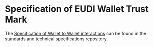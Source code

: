 # Specification of EUDI Wallet Trust Mark

The [Specification of Wallet to Wallet interactions](https://github.com/eu-digital-identity-wallet/eudi-doc-standards-and-technical-specifications-private/blob/feature/ts-9-first-draft/docs/technical-specifications/ts9-wallet-to-wallet-interactions.md) can be found in the standards and technical specifications repository.


